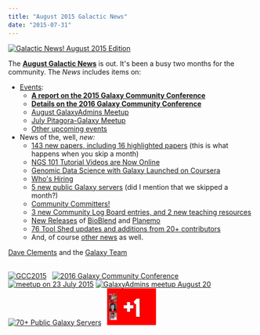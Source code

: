 ```yaml
---
title: "August 2015 Galactic News"
date: "2015-07-31"
---
```

<div class='right'>
<a href='/galaxy-updates/2015-08/'><img src="/src/images/logos/GalaxyUpdate200.png" alt="Galactic News! August 2015 Edition" width=150 /></a>
</div>

The **[August Galactic News](/galaxy-updates/2015-08/)** is out.  It's been a busy two months for the community.  The *News* includes items on:
* [Events](/galaxy-updates/2015-08/#events):
  * **[A report on the 2015 Galaxy Community Conference](/galaxy-updates/2015-08/#gcc2015-report)**
  * **[Details on the 2016 Galaxy Community Conference](/galaxy-updates/2015-08/#gcc2016-june-25-29-2016-bloomington-indiana-united-states)**
  * [August GalaxyAdmins Meetup](/galaxy-updates/2015-08/#august-galaxyadmins-meetup)
  * [July Pitagora-Galaxy Meetup](/galaxy-updates/2015-08/#july-2015-pitagora-galaxy-meetup)
  * [Other upcoming events](/galaxy-updates/2015-08/#other-events)
* News of the, well, *new:*
  * [143 new papers, including 16 highlighted papers](/galaxy-updates/2015-08/#new-papers) (this is what happens when you skip a month)
  * [NGS 101 Tutorial Videos are Now Online](/galaxy-updates/2015-08/#ngs-101-tutorial-videos-are-now-online)
  * [Genomic Data Science with Galaxy Launched on Coursera](/galaxy-updates/2015-08/#genomic-data-science-with-galaxy-launched-on-coursera)
  * [Who's Hiring](/galaxy-updates/2015-08/#whos-hiring)
  * [5 new public Galaxy servers](/galaxy-updates/2015-08/#new-public-galaxy-servers) (did I mention that we skipped a month?)
  * [Community Committers!](/galaxy-updates/2015-08/#community-committers)
  * [3 new Community Log Board entries, and 2 new teaching resources](/galaxy-updates/2015-08/#galaxy-community-hubs)
  * [New Releases](/galaxy-updates/2015-08/#releases) of [BioBlend](/galaxy-updates/2015-08/#bioblend-060-and-061) and  [Planemo](/galaxy-updates/2015-08/#planemo-0130-through-0132)
  * [76 Tool Shed updates and additions from 20+ contributors](/toolshed/contributions/2015-07/)
  * And, of course [other news](/galaxy-updates/2015-08/#other-news) as well.

[Dave Clements](/people/dave-clements/) and the [Galaxy Team](/galaxy-team/)

<br />
<div class='center'>
<a href='/galaxy-updates/2015-08/#gcc2015-report'><img src="/src/images/logos/GCC2015LogoWide600.png" alt="GCC2015" height="75" /></a> &nbsp;
<a href='/galaxy-updates/2015-08/#gcc2016-june-25-29-2016-bloomington-indiana-united-states'><img src="/src/events/gcc2016/GCC2016LogoFull_big.png" alt="2016 Galaxy Community Conference" height="75" /></a>
<a href='/galaxy-updates/2015-08/#july-2015-pitagora-galaxy-meetup'><img src="/src/images/logos/PitagoraBoXLogo.png" alt="meetup on 23 July 2015" height="75" /></a>
<a href='/galaxy-updates/2015-08/#august-galaxyadmins-meetup'><img src="/src/images/logos/GalaxyAdmins.png" alt="GalaxyAdmins meetup August 20" height="60" /></a> &nbsp;
<a href='/galaxy-updates/2015-08/#new-public-galaxy-servers'><img src="/src/public-galaxy-servers/70PlusSlide.png" alt="70+ Public Galaxy Servers" height="75" /></a> &nbsp;
<a href='/galaxy-updates/2015-08/#community-committers'><img src="/src/images/CommunityCommitters1.png" alt="Community Committers" height="75" /></a>
</div>
<br />
